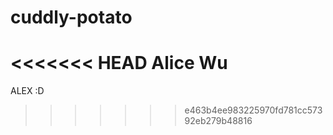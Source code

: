 # cuddly-potato

<<<<<<< HEAD
Alice Wu
=======
ALEX :D
>>>>>>> e463b4ee983225970fd781cc57392eb279b48816
